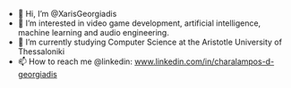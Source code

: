 - 👋 Hi, I’m @XarisGeorgiadis
- 👀 I’m interested in video game development, artificial intelligence, machine learning and audio engineering.
- 🌱 I’m currently studying Computer Science at the Aristotle University of Thessaloniki
- 📫 How to reach me @linkedin: www.linkedin.com/in/charalampos-d-georgiadis

<!---
XarisGeorgiadis/XarisGeorgiadis is a ✨ special ✨ repository because its `README.md` (this file) appears on your GitHub profile.
You can click the Preview link to take a look at your changes.
--->
